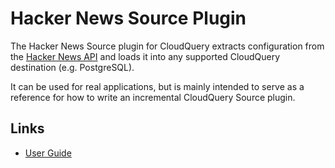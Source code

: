 # Hacker News Source Plugin

The Hacker News Source plugin for CloudQuery extracts configuration from the [Hacker News API](https://github.com/HackerNews/API) and loads it into any supported CloudQuery destination (e.g. PostgreSQL).

It can be used for real applications, but is mainly intended to serve as a reference for how to write an incremental CloudQuery Source plugin. 

## Links

- [User Guide](https://www.cloudquery.io/docs/plugins/sources/hackernews/overview)